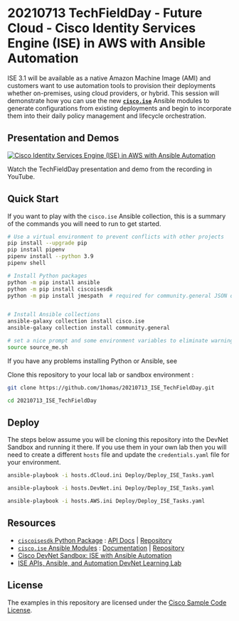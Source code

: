 # 20210713 TechFieldDay - Future Cloud - Cisco Identity Services Engine (ISE) in AWS with Ansible Automation

ISE 3.1 will be available as a native Amazon Machine Image (AMI) and customers want to use automation tools to provision their deployments whether on-premises, using cloud providers, or hybrid. This session will demonstrate how you can use the new **[`cisco.ise`](https://ciscoise.github.io/ansible-ise/main/html/plugins/index.html)** Ansible modules to generate configurations from existing deployments and begin to incorporate them into their daily policy management and lifecycle orchestration.

## Presentation and Demos

[![Cisco Identity Services Engine (ISE) in AWS with Ansible Automation](https://img.youtube.com/vi/H1TQnNT2Rkk/0.jpg)](https://www.youtube.com/watch?v=H1TQnNT2Rkk "Cisco Identity Services Engine (ISE) in AWS with Ansible Automation")

Watch the TechFieldDay presentation and demo from the recording in YouTube.

## Quick Start

If you want to play with the `cisco.ise` Ansible collection, this is a summary of the commands you will need to run to get started.

```bash
# Use a virtual environment to prevent conflicts with other projects
pip install --upgrade pip
pip install pipenv
pipenv install --python 3.9
pipenv shell

# Install Python packages
python -m pip install ansible
python -m pip install ciscoisesdk
python -m pip install jmespath  # required for community.general JSON queries


# Install Ansible collections
ansible-galaxy collection install cisco.ise
ansible-galaxy collection install community.general

# set a nice prompt and some environment variables to eliminate warnings
source source_me.sh
```

If you have any problems installing Python or Ansible, see **[](https://docs.ansible.com/ansible/latest/installation_guide/intro_installation.html)**


Clone this repository to your local lab or sandbox environment :  

```bash
git clone https://github.com/1homas/20210713_ISE_TechFieldDay.git

cd 20210713_ISE_TechFieldDay
```



## Deploy

The steps below assume you will be cloning this repository into the DevNet Sandbox and running it there. If you use them in your own lab then you will need to create a different `hosts` file and update the `credentials.yaml` file for your environment.

```bash
ansible-playbook -i hosts.dCloud.ini Deploy/Deploy_ISE_Tasks.yaml 

ansible-playbook -i hosts.DevNet.ini Deploy/Deploy_ISE_Tasks.yaml 

ansible-playbook -i hosts.AWS.ini Deploy/Deploy_ISE_Tasks.yaml
```



## Resources

- [`ciscoisesdk` Python Package](https://pypi.org/project/ciscoisesdk/) : [API Docs](https://ciscoisesdk.readthedocs.io/en/latest/api/api.html) | [Repository](https://github.com/CiscoISE/ciscoisesdk)
- [`cisco.ise` Ansible Modules](https://galaxy.ansible.com/cisco/ise) : [Documentation](https://ciscoise.github.io/ansible-ise/main/html/plugins/index.html) | [Repository](https://github.com/CiscoISE/ansible-ise)
- [Cisco DevNet Sandbox: ISE with Ansible Automation](https://devnetsandbox.cisco.com/RM/Diagram/Index/ad4bb2ae-bb67-4d93-9f0d-2a6a04792e2e?diagramType=Topology)
- [ISE APIs, Ansible, and Automation DevNet Learning Lab](https://developer.cisco.com/learning/modules/ise-automation)


## License

The examples in this repository are licensed under the [Cisco Sample Code License](https://developer.cisco.com/site/license/cisco-sample-code-license/).


